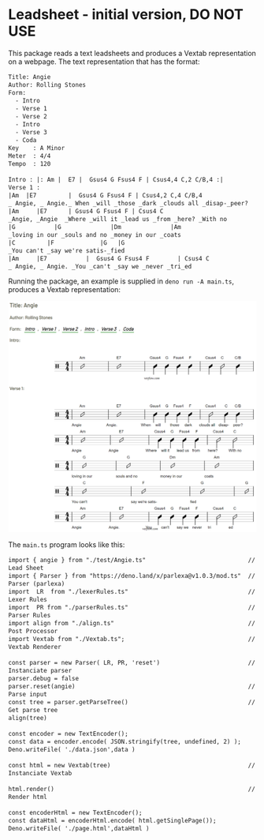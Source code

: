 # Leadsheet - initial version, DO NOT USE

This package reads a text leadsheets and produces a Vextab representation on a webpage. The text representation that has the format:
```
Title: Angie
Author: Rolling Stones
Form:  
  - Intro 
  - Verse 1
  - Verse 2
  - Intro
  - Verse 3
  - Coda
Key    : A Minor
Meter  : 4/4
Tempo  : 120                

Intro : |: Am |  E7 |  Gsus4 G Fsus4 F | Csus4,4 C,2 C/B,4 :|
Verse 1 :
|Am	 |E7         |  Gsus4 G Fsus4 F | Csus4,2 C,4 C/B,4
_ Angie, _ Angie._ When _will _those _dark _clouds all _disap-_peer?
|Am     |E7      | Gsus4 G Fsus4 F | Csus4 C
_Angie, _Angie  _Where _will it _lead us _from _here? _With no
|G	         |G              |Dm              |Am
_loving in our _souls and no _money in our _coats
|C	       |F	          |G   |G 
_You can't _say we're satis-_fied
|Am     |E7           |  Gsus4 G Fsus4 F        | Csus4 C
_ Angie, _ Angie. _You _can't _say we _never _tri_ed
```

Running the package, an example is supplied in `deno run -A main.ts`, produces a Vextab representation: 

![alt text](page.png "Vextab Example")

The `main.ts` program looks like this:

```
import { angie } from "./test/Angie.ts"                             // Lead Sheet
import { Parser } from "https://deno.land/x/parlexa@v1.0.3/mod.ts"  // Parser (parlexa)
import  LR  from "./lexerRules.ts"                                  // Lexer Rules
import  PR from "./parserRules.ts"                                  // Parser Rules
import align from "./align.ts"                                      // Post Processor
import Vextab from "./Vextab.ts";                                   // Vextab Renderer

const parser = new Parser( LR, PR, 'reset')                         // Instanciate parser
parser.debug = false
parser.reset(angie)                                                 // Parse input
const tree = parser.getParseTree()                                  // Get parse tree
align(tree)

const encoder = new TextEncoder();
const data = encoder.encode( JSON.stringify(tree, undefined, 2) );
Deno.writeFile( './data.json',data )

const html = new Vextab(tree)                                       // Instanciate Vextab

html.render()                                                       // Render html

const encoderHtml = new TextEncoder();
const dataHtml = encoderHtml.encode( html.getSinglePage());
Deno.writeFile( './page.html',dataHtml )
```





